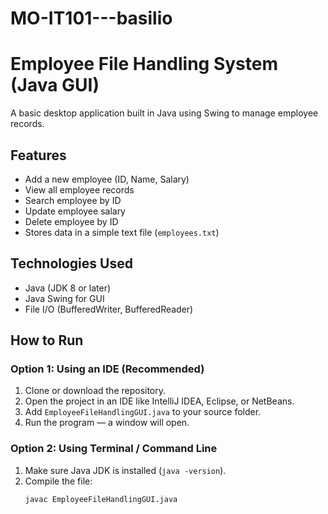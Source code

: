 # MO-IT101---basilio
# Employee File Handling System (Java GUI)

A basic desktop application built in Java using Swing to manage employee records.

## Features

- Add a new employee (ID, Name, Salary)
- View all employee records
- Search employee by ID
- Update employee salary
- Delete employee by ID
- Stores data in a simple text file (`employees.txt`)

## Technologies Used

- Java (JDK 8 or later)
- Java Swing for GUI
- File I/O (BufferedWriter, BufferedReader)

## How to Run

### Option 1: Using an IDE (Recommended)
1. Clone or download the repository.
2. Open the project in an IDE like IntelliJ IDEA, Eclipse, or NetBeans.
3. Add `EmployeeFileHandlingGUI.java` to your source folder.
4. Run the program — a window will open.

### Option 2: Using Terminal / Command Line
1. Make sure Java JDK is installed (`java -version`).
2. Compile the file:
   ```bash
   javac EmployeeFileHandlingGUI.java
